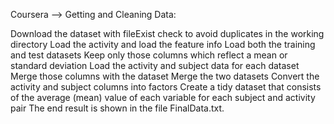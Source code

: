 Coursera --> Getting and Cleaning Data:

Download the dataset with fileExist check to avoid duplicates in the working directory
Load the activity and load the feature info
Load both the training and test datasets
Keep only those columns which reflect a mean or standard deviation
Load the activity and subject data for each dataset
Merge those columns with the dataset
Merge the two datasets
Convert the activity and subject columns into factors
Create a tidy dataset that consists of the average (mean) value of each variable for each subject and activity pair
The end result is shown in the file FinalData.txt.
